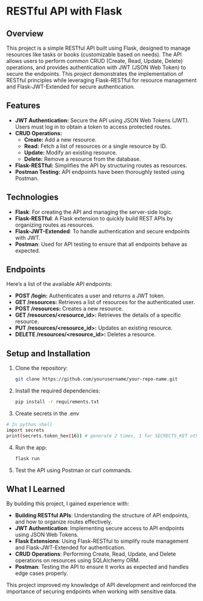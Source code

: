 # RESTful API with Flask

## Overview

This project is a simple RESTful API built using Flask, designed to manage resources like tasks or books (customizable based on needs). The API allows users to perform common CRUD (Create, Read, Update, Delete) operations, and provides authentication with JWT (JSON Web Token) to secure the endpoints. This project demonstrates the implementation of RESTful principles while leveraging Flask-RESTful for resource management and Flask-JWT-Extended for secure authentication.

## Features

- **JWT Authentication:** Secure the API using JSON Web Tokens (JWT). Users must log in to obtain a token to access protected routes.
- **CRUD Operations:** 
  - **Create:** Add a new resource.
  - **Read:** Fetch a list of resources or a single resource by ID.
  - **Update:** Modify an existing resource.
  - **Delete:** Remove a resource from the database.
- **Flask-RESTful:** Simplifies the API by structuring routes as resources.
- **Postman Testing:** API endpoints have been thoroughly tested using Postman.

## Technologies

- **Flask**: For creating the API and managing the server-side logic.
- **Flask-RESTful**: A Flask extension to quickly build REST APIs by organizing routes as resources.
- **Flask-JWT-Extended**: To handle authentication and secure endpoints with JWT.
- **Postman**: Used for API testing to ensure that all endpoints behave as expected.

## Endpoints

Here’s a list of the available API endpoints:

- **POST /login:** Authenticates a user and returns a JWT token.
- **GET /resources:** Retrieves a list of resources for the authenticated user.
- **POST /resources:** Creates a new resource.
- **GET /resources/<resource_id>:** Retrieves the details of a specific resource.
- **PUT /resources/<resource_id>:** Updates an existing resource.
- **DELETE /resources/<resource_id>:** Deletes a resource.

## Setup and Installation

1. Clone the repository:
   ```bash
   git clone https://github.com/yourusername/your-repo-name.git
   ```

2. Install the required dependencies:
   ```bash
   pip install -r requirements.txt
   ```

3. Create secrets in the .env
```bash
# In python shell
import secrets
print(secrets.token_hex(16)) # generate 2 times, 1 for SECRECTS_KET other for JWT_SECRETS_KEY and put them in .env at the root dir
```

4. Run the app:
   ```bash
   flask run
   ```

5. Test the API using Postman or curl commands.

## What I Learned

By building this project, I gained experience with:
- **Building RESTful APIs**: Understanding the structure of API endpoints, and how to organize routes effectively.
- **JWT Authentication**: Implementing secure access to API endpoints using JSON Web Tokens.
- **Flask Extensions**: Using Flask-RESTful to simplify route management and Flask-JWT-Extended for authentication.
- **CRUD Operations**: Performing Create, Read, Update, and Delete operations on resources using SQLAlchemy ORM.
- **Postman**: Testing the API to ensure it works as expected and handles edge cases properly.
  
This project improved my knowledge of API development and reinforced the importance of securing endpoints when working with sensitive data.
